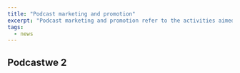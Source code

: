 ```yaml
---
title: "Podcast marketing and promotion"
excerpt: "Podcast marketing and promotion refer to the activities aimed at increasing the visibility and reach of your podcast to attract more listeners and grow your audience."
tags:
  - news
---
```


## Podcastwe 2
